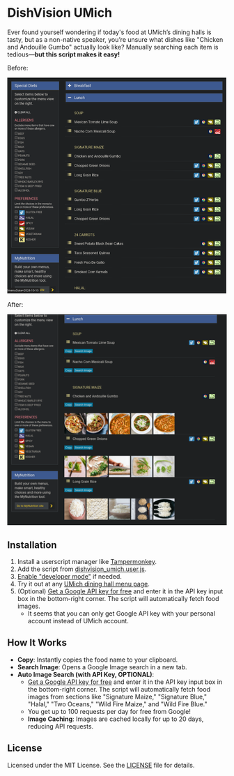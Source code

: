 # DishVision UMich

Ever found yourself wondering if today's food at UMich’s dining halls is tasty, but as a non-native speaker, you’re unsure what dishes like "Chicken and Andouille Gumbo" actually look like? Manually searching each item is tedious—**but this script makes it easy!**

Before:

<img src="./README.assets/Screenshot_20241009_203643.png" alt="Screenshot_20241009_203643" style="zoom:50%;" />

After:

<img src="./README.assets/Screenshot_20241009_205200.png" alt="Screenshot_20241009_205200" style="zoom:50%;" />

## Installation

1. Install a userscript manager like [Tampermonkey](https://www.tampermonkey.net/).
2. Add the script from [dishvision_umich.user.js](https://github.com/zpatronus/dishvision_umich/raw/main/dishvision_umich.user.js).
3. [Enable "developer mode"](https://www.tampermonkey.net/faq.php?locale=en#Q209) if needed.
4. Try it out at any [UMich dining hall menu page](https://dining.umich.edu/menus-locations/dining-halls/).
5. (Optional) [Get a Google API key for free](https://developers.google.com/custom-search/v1/introduction) and enter it in the API key input box in the bottom-right corner. The script will automatically fetch food images.
    - It seems that you can only get Google API key with your personal account instead of UMich account.

## How It Works

- **Copy**: Instantly copies the food name to your clipboard.
- **Search Image**: Opens a Google Image search in a new tab.
- **Auto Image Search (with API Key, OPTIONAL)**:
  - [Get a Google API key for free](https://developers.google.com/custom-search/v1/introduction) and enter it in the API key input box in the bottom-right corner. The script will automatically fetch food images from sections like "Signature Maize," "Signature Blue," "Halal," "Two Oceans," "Wild Fire Maize," and "Wild Fire Blue."
  - You get up to 100 requests per day for free from Google!
  - **Image Caching**: Images are cached locally for up to 20 days, reducing API requests.

## License

Licensed under the MIT License. See the [LICENSE](LICENSE) file for details.
